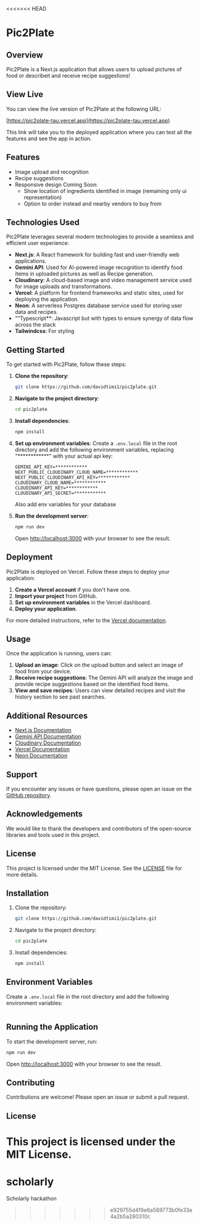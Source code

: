 <<<<<<< HEAD
# Pic2Plate
## Overview
Pic2Plate is a Next.js application that allows users to upload pictures of food or describeit and receive recipe suggestions!

## View Live
You can view the live version of Pic2Plate at the following URL:

[https://pic2plate-tau.vercel.app](https://pic2plate-tau.vercel.app)

This link will take you to the deployed application where you can test all the features and see the app in action.

## Features
- Image upload and recognition
- Recipe suggestions
- Responsive design
    Coming Soon:
    - Show location of ingredients identified in image (remaining only ui representation)
    - Option to order instead and nearby vendors to buy from


## Technologies Used

Pic2Plate leverages several modern technologies to provide a seamless and efficient user experience:

- **Next.js**: A React framework for building fast and user-friendly web applications.
- **Gemini API**: Used for AI-powered image recognition to identify food items in uploaded pictures as well as Recipe generation.
- **Cloudinary**: A cloud-based image and video management service used for image uploads and transformations.
- **Vercel**: A platform for frontend frameworks and static sites, used for deploying the application.
- **Neon**: A serverless Postgres database service used for storing user data and recipes.
- ""Typescript**: Javascript but with types to ensure synergy of data flow across the stack
- **Tailwindcss**: For styling


## Getting Started

To get started with Pic2Plate, follow these steps:

1. **Clone the repository**:
    ```bash
    git clone https://github.com/davidtimi1/pic2plate.git
    ```

2. **Navigate to the project directory**:
    ```bash
    cd pic2plate
    ```

3. **Install dependencies**:
    ```bash
    npm install
    ```

4. **Set up environment variables**:
    Create a `.env.local` file in the root directory and add the following environment variables,
    replacing "************" with your actual api key:

    ```plaintext
    GEMINI_API_KEY=************
    NEXT_PUBLIC_CLOUDINARY_CLOUD_NAME=************
    NEXT_PUBLIC_CLOUDINARY_API_KEY=************
    CLOUDINARY_CLOUD_NAME=************
    CLOUDINARY_API_KEY=************
    CLOUDINARY_API_SECRET=************
    ```
    Also add env variables for your database

5. **Run the development server**:
    ```bash
    npm run dev
    ```
    Open [http://localhost:3000](http://localhost:3000) with your browser to see the result.


## Deployment

Pic2Plate is deployed on Vercel. Follow these steps to deploy your application:

1. **Create a Vercel account** if you don't have one.
2. **Import your project** from GitHub.
3. **Set up environment variables** in the Vercel dashboard.
4. **Deploy your application**.

For more detailed instructions, refer to the [Vercel documentation](https://vercel.com/docs).



## Usage

Once the application is running, users can:

1. **Upload an image**: Click on the upload button and select an image of food from your device.
2. **Receive recipe suggestions**: The Gemini API will analyze the image and provide recipe suggestions based on the identified food items.
3. **View and save recipes**: Users can view detailed recipes and visit the history section to see past searches.

## Additional Resources

- [Next.js Documentation](https://nextjs.org/docs)
- [Gemini API Documentation](https://gemini.com/docs)
- [Cloudinary Documentation](https://cloudinary.com/documentation)
- [Vercel Documentation](https://vercel.com/docs)
- [Neon Documentation](https://neon.tech/docs)

## Support

If you encounter any issues or have questions, please open an issue on the [GitHub repository](https://github.com/davidtimi1/pic2plate/issues).

## Acknowledgements

We would like to thank the developers and contributors of the open-source libraries and tools used in this project.

## License

This project is licensed under the MIT License. See the [LICENSE](LICENSE) file for more details.


## Installation
1. Clone the repository:
    ```bash
    git clone https://github.com/davidtimi1/pic2plate.git
    ```
2. Navigate to the project directory:
    ```bash
    cd pic2plate
    ```
3. Install dependencies:
    ```bash
    npm install
    ```

## Environment Variables
Create a `.env.local` file in the root directory and add the following environment variables:
```
```

## Running the Application
To start the development server, run:
```bash
npm run dev
```
Open [http://localhost:3000](http://localhost:3000) with your browser to see the result.


## Contributing
Contributions are welcome! Please open an issue or submit a pull request.

## License
This project is licensed under the MIT License.
=======
# scholarly
Scholarly hackathon
>>>>>>> e929755d4f9e6a589773b0fe33e4a2b5a280310c
